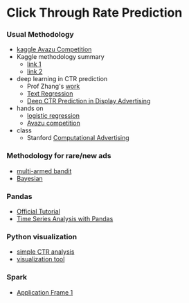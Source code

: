 # Click Through Rate Prediction


### Usual Methodology
* [kaggle Avazu Competition](https://www.kaggle.com/c/avazu-ctr-prediction)
* Kaggle methodology summary
  * [link 1](http://mlwave.com/predicting-click-through-rates-with-online-machine-learning/)
  * [link 2](./ref/ClickThroughRate2015.pdf)
* deep learning in CTR prediction
    * Prof Zhang's [work](https://github.com/wnzhang/deep-ctr)
    * [Text Regression](https://blog.deepomatic.com/text-regression-for-click-through-rate-prediction-using-convnet-9f43971e12c#.9yarc7hbb)
    * [Deep CTR Prediction in Display Advertising](./ref/Deep_CTR.pdf)
* hands on
  * [logistic regression](https://turi.com/learn/gallery/notebooks/click_through_rate_prediction_intro.html)
  * [Avazu competition](https://github.com/owenzhang/kaggle-avazu)
* class
  * Stanford [Computational Advertising](http://web.stanford.edu/class/msande239/)


### Methodology for rare/new ads
* [multi-armed bandit](http://yelp.github.io/MOE/bandit.html)
* [Bayesian](http://www.marketingdistillery.com/2014/09/24/bayesian-modeling-of-click-through-rate-for-small-data/)

### Pandas
* [Official Tutorial](http://pandas.pydata.org/pandas-docs/stable/tutorials.html)
* [Time Series Analysis with Pandas](https://www.analyticsvidhya.com/blog/2016/02/time-series-forecasting-codes-python/)


### Python visualization
* [simple CTR analysis](https://github.com/jfraj/click-through)
* [visualization tool](./ref/EECS-2016-64.pdf)

### Spark
* [Application Frame 1](./ref/Spark在计算广告领域的应用实践.pdf)
